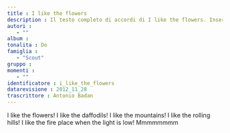 ```yaml
--- 
title : I like the flowers
description : Il testo completo di accordi di I like the flowers. Inseriscila nel tuo canzoniere!
autori : 
   - ""
album : 
tonalita : Do
famiglia : 
   - "Scout"
gruppo : 
momenti : 
   - ""
identificatore : i_like_the_flowers
datarevisione : 2012_11_28
trascrittore : Antonio Badan
--- 
```




 I like the flowers!  I like the daffodils!
I like the mountains! I like the rolling hills!
I like the fire place when the light is low!
Mmmmmmmm


